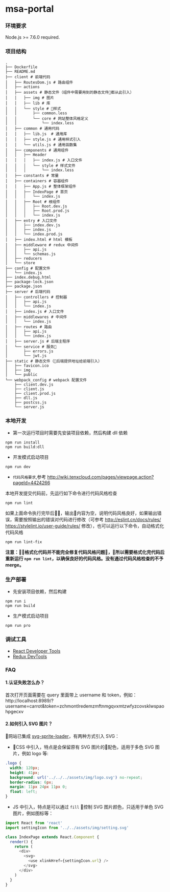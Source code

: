 # msa-portal

### 环境要求

Node.js >= 7.6.0 required.

### 项目结构
```
.
├── Dockerfile
├── README.md
├── client # 前端代码
│   ├── RoutesDom.js # 路由组件
│   ├── actions
│   ├── assets # 静态文件（组件中需要用到的静态文件都从此引入）
│   │   ├── img # 图片
│   │   ├── lib # 库
│   │   └── style # 样式
│   │       ├── common.less
│   │       └── core # 网站整体风格定义
│   │           └── index.less
│   ├── common # 通用代码
│   │   ├── lib.js  # 通用库
│   │   ├── style.js # 通用样式引入
│   │   └── utils.js # 通用函数集
│   ├── components # 通用组件
│   │   ├── Header
│   │   │   ├── index.js # 入口文件
│   │   │   └── style # 样式文件
│   │   │       └── index.less
│   ├── constants # 常量
│   ├── containers # 容器组件
│   │   ├── App.js # 整体框架组件
│   │   ├── IndexPage # 首页
│   │   │   └── index.js
│   │   ├── Root # 根组件
│   │   │   ├── Root.dev.js
│   │   │   ├── Root.prod.js
│   │   │   └── index.js
│   ├── entry # 入口文件
│   │   ├── index.dev.js
│   │   ├── index.js
│   │   └── index.prod.js
│   ├── index.html # html 模板
│   ├── middleware # redux 中间件
│   │   ├── api.js
│   │   └── schemas.js
│   ├── reducers
│   └── store
├── config # 配置文件
│   └── index.js
├── index.debug.html
├── package-lock.json
├── package.json
├── server # 后端代码
│   ├── controllers # 控制器
│   │   ├── api.js
│   │   └── index.js
│   ├── index.js # 入口文件
│   ├── middlewares # 中间件
│   │   └── index.js
│   ├── routes # 路由
│   │   ├── api.js
│   │   └── index.js
│   ├── server.js # 后端主程序
│   └── service # 服务
│       ├── errors.js
│       └── jwt.js
├── static # 静态文件（后端提供地址给前端引入）
│   ├── favicon.ico
│   ├── img
│   └── public
└── webpack_config # webpack 配置文件
    ├── client.dev.js
    ├── client.js
    ├── client.prod.js
    ├── dll.js
    ├── postcss.js
    └── server.js
```

### 本地开发
* 第一次运行项目时需要先安装项目依赖，然后构建 dll 依赖

```
npm run install
npm run build:dll
```
* 开发模式启动项目

```
npm run dev
```
* `代码风格要求`,参考 http://wiki.tenxcloud.com/pages/viewpage.action?pageId=4424266

本地开发提交代码前，先运行如下命令进行代码风格检查
```
npm run lint
```
如果上面命令执行完毕后，输出内容为空，说明代码风格良好，如果输出错误，需要按照输出的错误对代码进行修改（可参考 http://eslint.cn/docs/rules/ https://stylelint.io/user-guide/rules/ 修改），也可以运行以下命令，自动格式化代码风格
```
npm run lint-fix
```
**注意：格式化代码并不能完全修复代码风格问题，所以需要格式化完代码后重新运行 `npm run lint`，以确保良好的代码风格。没有通过代码风格检查的不予 merge。**

### 生产部署
* 先安装项目依赖，然后构建

```
npm run i
npm run build
```
* 生产模式启动项目

```
npm run pro
```

### 调试工具
* [React Developer Tools](https://chrome.google.com/webstore/detail/react-developer-tools/fmkadmapgofadopljbjfkapdkoienihi)
* [Redux DevTools](https://chrome.google.com/webstore/detail/redux-devtools/lmhkpmbekcpmknklioeibfkpmmfibljd)

### FAQ
#### 1.认证失败怎么办？

首次打开页面需要在 query 里面带上 username 和 token，例如：
http://localhost:8989/?username=carrot&token=zchmontlredemzmftnmgqvxmtzwfyzcovsklwspaohpgecxv

#### 2.如何引入 SVG 图片？

网站已集成 [svg-sprite-loader](https://github.com/kisenka/svg-sprite-loader)，有两种方式引入 SVG：
* CSS 中引入，特点是会保留原有 SVG 图片的配色，适用于多色 SVG 图片，例如 logo 等:

```css
.logo {
  width: 120px;
  height: 41px;
  background: url('../../../assets/img/logo.svg') no-repeat;
  border-radius: 6px;
  margin: 11px 24px 11px 0;
  float: left;
}
```
* JS 中引入，特点是可以通过 `fill` 控制 SVG 图片颜色，只适用于单色 SVG 图片，例如图标等：

```js
import React from 'react'
import settingIcon from '../../assets/img/setting.svg'

class IndexPage extends React.Component {
  render() {
    return (
      <div>
        <svg>
          <use xlinkHref={settingIcon.url} />
        </svg>
      </div>
    )
  }
}
```